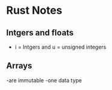 # Rust Notes

## Intgers and floats

- i = Intgers and u = unsigned integers

## Arrays

-are immutable
-one data type

